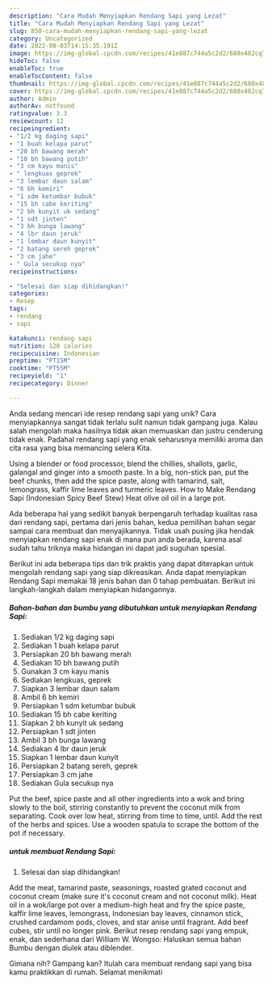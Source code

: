 ```yaml
---
description: "Cara Mudah Menyiapkan Rendang Sapi yang Lezat"
title: "Cara Mudah Menyiapkan Rendang Sapi yang Lezat"
slug: 850-cara-mudah-menyiapkan-rendang-sapi-yang-lezat
category: Uncategorized
date: 2022-08-03T14:15:35.191Z
image: https://img-global.cpcdn.com/recipes/41e887c744a5c2d2/680x482cq70/rendang-sapi-foto-resep-utama.jpg
hideToc: false
enableToc: true
enableTocContent: false
thumbnail: https://img-global.cpcdn.com/recipes/41e887c744a5c2d2/680x482cq70/rendang-sapi-foto-resep-utama.jpg
cover: https://img-global.cpcdn.com/recipes/41e887c744a5c2d2/680x482cq70/rendang-sapi-foto-resep-utama.jpg
author: Admin
authorAv: notfound
ratingvalue: 3.3
reviewcount: 12
recipeingredient:
- "1/2 kg daging sapi"
- "1 buah kelapa parut"
- "20 bh bawang merah"
- "10 bh bawang putih"
- "3 cm kayu manis"
- " lengkuas geprek"
- "3 lembar daun salam"
- "6 bh kemiri"
- "1 sdm ketumbar bubuk"
- "15 bh cabe keriting"
- "2 bh kunyit uk sedang"
- "1 sdt jinten"
- "3 bh bunga lawang"
- "4 lbr daun jeruk"
- "1 lembar daun kunyit"
- "2 batang sereh geprek"
- "3 cm jahe"
- " Gula secukup nya"
recipeinstructions:

- "Selesai dan siap dihidangkan!"
categories:
- Resep
tags:
- rendang
- sapi

katakunci: rendang sapi 
nutrition: 120 calories
recipecuisine: Indonesian
preptime: "PT15M"
cooktime: "PT55M"
recipeyield: "1"
recipecategory: Dinner

---
```





Anda sedang mencari ide resep rendang sapi yang unik? Cara menyiapkannya sangat tidak terlalu sulit namun tidak gampang juga. Kalau salah mengolah maka hasilnya tidak akan memuaskan dan justru cenderung tidak enak. Padahal rendang sapi yang enak seharusnya memiliki aroma dan cita rasa yang bisa memancing selera Kita.





Using a blender or food processor, blend the chillies, shallots, garlic, galangal and ginger into a smooth paste. In a big, non-stick pan, put the beef chunks, then add the spice paste, along with tamarind, salt, lemongrass, kaffir lime leaves and turmeric leaves. How to Make Rendang Sapi (Indonesian Spicy Beef Stew) Heat olive oil oil in a large pot.

Ada beberapa hal yang sedikit banyak berpengaruh terhadap kualitas rasa dari rendang sapi, pertama dari jenis bahan, kedua pemilihan bahan segar sampai cara membuat dan menyajikannya. Tidak usah pusing jika hendak menyiapkan rendang sapi enak di mana pun anda berada, karena asal sudah tahu triknya maka hidangan ini dapat jadi suguhan spesial.






Berikut ini ada beberapa tips dan trik praktis yang dapat diterapkan untuk mengolah rendang sapi yang siap dikreasikan. Anda dapat menyiapkan Rendang Sapi memakai 18 jenis bahan dan 0 tahap pembuatan. Berikut ini langkah-langkah dalam menyiapkan hidangannya.

<!--inarticleads1-->

##### Bahan-bahan dan bumbu yang dibutuhkan untuk menyiapkan Rendang Sapi:

1. Sediakan 1/2 kg daging sapi
1. Sediakan 1 buah kelapa parut
1. Persiapkan 20 bh bawang merah
1. Sediakan 10 bh bawang putih
1. Gunakan 3 cm kayu manis
1. Sediakan  lengkuas, geprek
1. Siapkan 3 lembar daun salam
1. Ambil 6 bh kemiri
1. Persiapkan 1 sdm ketumbar bubuk
1. Sediakan 15 bh cabe keriting
1. Siapkan 2 bh kunyit uk sedang
1. Persiapkan 1 sdt jinten
1. Ambil 3 bh bunga lawang
1. Sediakan 4 lbr daun jeruk
1. Siapkan 1 lembar daun kunyit
1. Persiapkan 2 batang sereh, geprek
1. Persiapkan 3 cm jahe
1. Sediakan  Gula secukup nya


Put the beef, spice paste and all other ingredients into a wok and bring slowly to the boil, stirring constantly to prevent the coconut milk from separating. Cook over low heat, stirring from time to time, until. Add the rest of the herbs and spices. Use a wooden spatula to scrape the bottom of the pot if necessary. 

<!--inarticleads2-->

#####  untuk membuat Rendang Sapi:


1. Selesai dan siap dihidangkan!

Add the meat, tamarind paste, seasonings, roasted grated coconut and coconut cream (make sure it&#39;s coconut cream and not coconut milk). Heat oil in a wok/large pot over a medium-high heat and fry the spice paste, kaffir lime leaves, lemongrass, Indonesian bay leaves, cinnamon stick, crushed cardamom pods, cloves, and star anise until fragrant. Add beef cubes, stir until no longer pink. Berikut resep rendang sapi yang empuk, enak, dan sederhana dari William W. Wongso: Haluskan semua bahan Bumbu dengan diulek atau diblender. 

Gimana nih? Gampang kan? Itulah cara membuat rendang sapi yang bisa kamu praktikkan di rumah. Selamat menikmati

